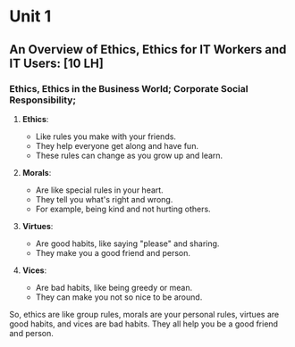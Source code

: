 # Unit 1

<p align="justify">

## An Overview of Ethics, Ethics for IT Workers and IT Users: [10 LH] 

### Ethics, Ethics in the Business World; Corporate Social Responsibility;

1. **Ethics**: 
   - Like rules you make with your friends.
   - They help everyone get along and have fun.
   - These rules can change as you grow up and learn.

2. **Morals**:
   - Are like special rules in your heart.
   - They tell you what's right and wrong.
   - For example, being kind and not hurting others.

3. **Virtues**:
   - Are good habits, like saying "please" and sharing.
   - They make you a good friend and person.
   
4. **Vices**:
   - Are bad habits, like being greedy or mean.
   - They can make you not so nice to be around.
   
So, ethics are like group rules, morals are your personal rules, virtues are good habits, and vices are bad habits. They all help you be a good friend and person.